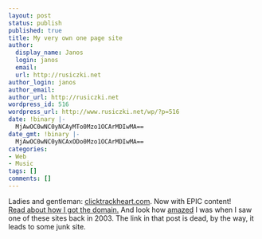 ```yaml
---
layout: post
status: publish
published: true
title: My very own one page site
author:
  display_name: Janos
  login: janos
  email: 
  url: http://rusiczki.net
author_login: janos
author_email: 
author_url: http://rusiczki.net
wordpress_id: 516
wordpress_url: http://www.rusiczki.net/wp/?p=516
date: !binary |-
  MjAwOC0wNC0yNCAyMTo0Mzo1OCArMDIwMA==
date_gmt: !binary |-
  MjAwOC0wNC0yNCAxODo0Mzo1OCArMDIwMA==
categories:
- Web
- Music
tags: []
comments: []
---
```

<p>Ladies and gentleman: <a href="http://www.clicktrackheart.com">clicktrackheart.com</a>. Now with EPIC content!<br />
<a href="http://www.rusiczki.net/blog/archives/2008/03/12/free_email_for_all_sneaker_pimps_fans">Read  about how I got the domain.</a> And look how <a href="http://www.rusiczki.net/blog/archives/2003/03/29/what_to_do_with_some_excess_money">amazed</a> I was when I saw one of these sites back in 2003. The link in that post is dead, by the way, it leads to some junk site.</p>

